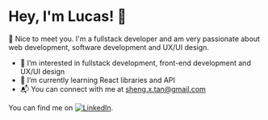 # Hey, I'm Lucas! 👋

👋 Nice to meet you. I'm a fullstack developer and am very passionate about web development, software development and UX/UI design. 


- 👀 I’m interested in fullstack development, front-end development and UX/UI design
- 🌱 I’m currently learning React libraries and API
- :mailbox_with_mail: You can connect with me at sheng.x.tan@gmail.com


<!-- Actual text -->

You can find me on [![LinkedIn][2.2]][3].

<!-- Icons -->

[1.2]: http://i.imgur.com/wWzX9uB.png (twitter icon without padding)
[2.2]: https://raw.githubusercontent.com/MartinHeinz/MartinHeinz/master/linkedin-3-16.png (LinkedIn icon without padding)

<!-- Links to your social media accounts -->

[3]: https://www.linkedin.com/in/lucas-tan-081b66b8/

<!---
dimsumshifu/dimsumshifu is a ✨ special ✨ repository because its `README.md` (this file) appears on your GitHub profile.
You can click the Preview link to take a look at your changes.
--->
